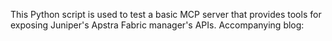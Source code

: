 This Python script is used to test a basic MCP server that provides tools for exposing Juniper's Apstra Fabric manager's APIs. Accompanying blog:
